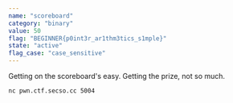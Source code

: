 ```yaml
---
name: "scoreboard"
category: "binary"
value: 50
flag: "BEGINNER{p0int3r_ar1thm3tics_s1mple}"
state: "active"
flag_case: "case_sensitive"
---
```


Getting on the scoreboard's easy. Getting the prize, not so much.

`nc pwn.ctf.secso.cc 5004`
